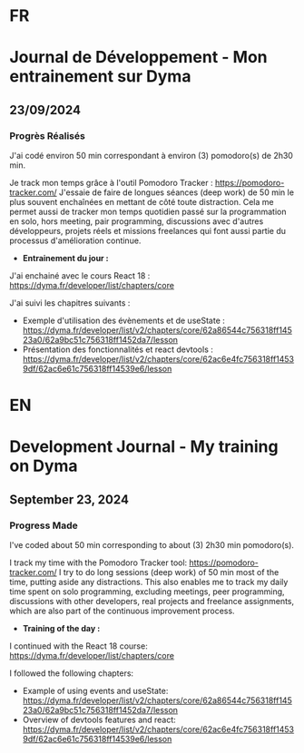 # FR

# Journal de Développement - Mon entrainement sur Dyma

## 23/09/2024

### Progrès Réalisés

J'ai codé environ 50 min correspondant à environ (3) pomodoro(s) de 2h30 min.

Je track mon temps grâce à l'outil Pomodoro Tracker : https://pomodoro-tracker.com/
J'essaie de faire de longues séances (deep work) de 50 min le plus souvent enchaînées en mettant de côté toute distraction.
Cela me permet aussi de tracker mon temps quotidien passé sur la programmation en solo, hors meeting, pair programming, discussions avec d'autres développeurs, projets réels et missions freelances qui font aussi partie du processus d'amélioration continue.

- **Entrainement du jour :**

J'ai enchainé avec le cours React 18 : https://dyma.fr/developer/list/chapters/core

J'ai suivi les chapitres suivants :

- Exemple d'utilisation des évènements et de useState : https://dyma.fr/developer/list/v2/chapters/core/62a86544c756318ff14523a0/62a9bc51c756318ff1452da7/lesson
- Présentation des fonctionnalités et react devtools : https://dyma.fr/developer/list/v2/chapters/core/62ac6e4fc756318ff14539df/62ac6e61c756318ff14539e6/lesson

# EN

# Development Journal - My training on Dyma

## September 23, 2024

### Progress Made

I've coded about 50 min corresponding to about (3) 2h30 min pomodoro(s).

I track my time with the Pomodoro Tracker tool: https://pomodoro-tracker.com/ I try to do long sessions (deep work) of 50 min most of the time, putting aside any distractions. This also enables me to track my daily time spent on solo programming, excluding meetings, peer programming, discussions with other developers, real projects and freelance assignments, which are also part of the continuous improvement process.

- **Training of the day :**

I continued with the React 18 course: https://dyma.fr/developer/list/chapters/core

I followed the following chapters:

- Example of using events and useState: https://dyma.fr/developer/list/v2/chapters/core/62a86544c756318ff14523a0/62a9bc51c756318ff1452da7/lesson
- Overview of devtools features and react: https://dyma.fr/developer/list/v2/chapters/core/62ac6e4fc756318ff14539df/62ac6e61c756318ff14539e6/lesson
